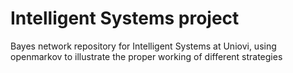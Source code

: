 # Intelligent Systems project
Bayes network repository for Intelligent Systems at Uniovi, using openmarkov to illustrate the proper working of different strategies 
